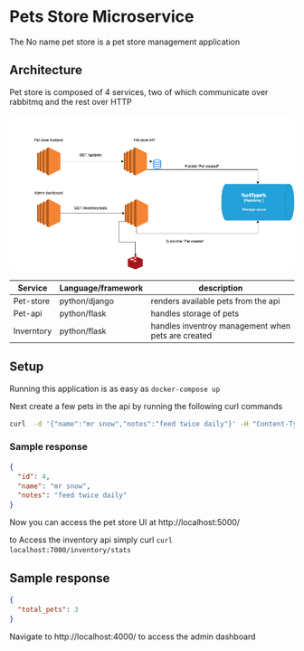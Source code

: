 # Pets Store Microservice

The No name pet store is a pet store management application 


## Architecture
Pet store is composed of 4 services, two of which communicate over rabbitmq  and the rest over HTTP 

![arch.png](arch.png)


| Service    | Language/framework | description                                        |
|------------|--------------------|----------------------------------------------------|
| Pet-store  | python/django      | renders available pets from the api                |
| Pet-api    | python/flask       | handles storage of pets                            |
| Inverntory | python/flask       | handles inventroy management when pets are created |

## Setup 

Running this application is as easy as `docker-compose up`

Next create a few pets in the api by running the following curl commands 

```bash
curl  -d '{"name":"mr snow","notes":"feed twice daily"}' -H "Content-Type: application/json" localhost:6000/api/pets 
```
### Sample response
```json
{
  "id": 4,
  "name": "mr snow",
  "notes": "feed twice daily"
}
```

Now you can access the pet store UI at http://localhost:5000/ 


to Access the inventory api simply curl 
`curl localhost:7000/inventory/stats`
## Sample response
```json
{
  "total_pets": 3
}
```

Navigate to http://localhost:4000/ to access the admin dashboard




